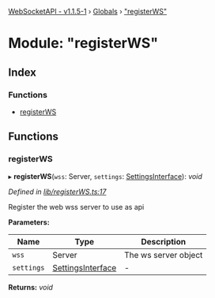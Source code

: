 [WebSocketAPI - v1.1.5-1](../README.md) › [Globals](../globals.md) › ["registerWS"](_registerws_.md)

# Module: "registerWS"

## Index

### Functions

* [registerWS](_registerws_.md#registerws)

## Functions

###  registerWS

▸ **registerWS**(`wss`: Server, `settings`: [SettingsInterface](../interfaces/_index_.settingsinterface.md)): *void*

*Defined in [lib/registerWS.ts:17](https://github.com/T-Reimer/WebSocketAPI/blob/230abad/lib/registerWS.ts#L17)*

Register the web wss server to use as api

**Parameters:**

Name | Type | Description |
------ | ------ | ------ |
`wss` | Server | The ws server object  |
`settings` | [SettingsInterface](../interfaces/_index_.settingsinterface.md) | - |

**Returns:** *void*
